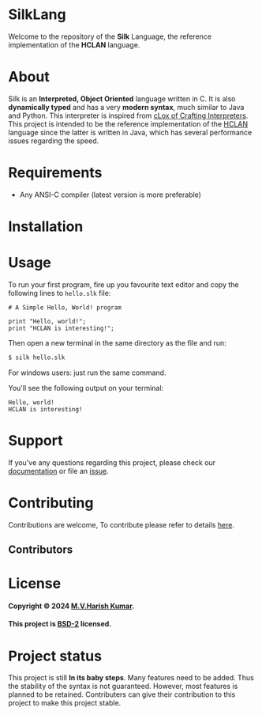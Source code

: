 # SilkLang

Welcome to the repository of the **Silk** Language, the reference implementation of the **HCLAN** language.

# About
Silk is an **Interpreted, Object Oriented** language written in C. It is also **dynamically typed** and has a 
very **modern syntax**, much similar to Java and Python. This interpreter is inspired from [cLox of Crafting 
Interpreters](https://craftinginterpreters.com/). This project is intended to be the reference implementation of the [HCLAN](https://github.com/harishtpj/HCLAN) language since the latter is written in Java, which has several performance issues regarding the speed.

# Requirements
- Any ANSI-C compiler (latest version is more preferable)

# Installation
<!--TODO: Complete this-->

# Usage
To run your first program, fire up you favourite text editor and copy the following lines to `hello.slk` file:
```silk
# A Simple Hello, World! program

print "Hello, world!";
print "HCLAN is interesting!";
```

Then open a new terminal in the same directory as the file and run:
```bash
$ silk hello.slk
```

For windows users: just run the same command.

You'll see the following output on your terminal:

```
Hello, world!
HCLAN is interesting!
```

# Support
If you've any questions regarding this project, please check our [documentation](https://harish-kumar.gitbook.io/silklang-docs/) or file an [issue](https://github.com/harishtpj/SilkLang/issues/new).

# Contributing
Contributions are welcome, To contribute please refer to details [here](https://github.com/harishtpj/SilkLang/blob/master/CONTRIBUTING.md).

## Contributors

# License
#### Copyright © 2024 [M.V.Harish Kumar](https://github.com/harishtpj). <br>
#### This project is [BSD-2](https://github.com/harishtpj/SilkLang/blob/master/LICENSE) licensed.

# Project status
This project is still **In its baby steps**. Many features need to be added. Thus the stability of the syntax is not guaranteed. However, most features is planned to be retained. Contributers can give their contribution to this project to make this project stable.